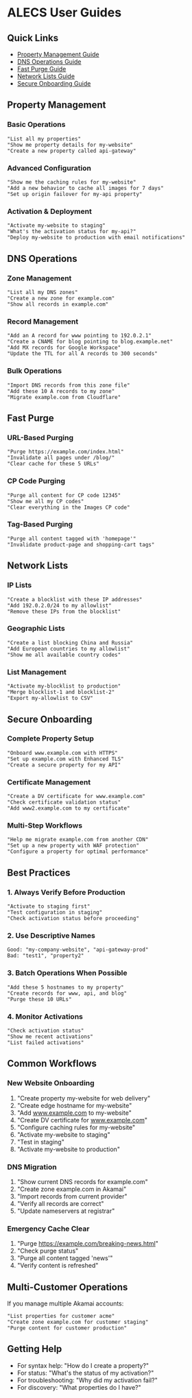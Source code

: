 # ALECS User Guides

## Quick Links

- [Property Management Guide](#property-management)
- [DNS Operations Guide](#dns-operations)
- [Fast Purge Guide](#fast-purge)
- [Network Lists Guide](#network-lists)
- [Secure Onboarding Guide](#secure-onboarding)

## Property Management

### Basic Operations
```
"List all my properties"
"Show me property details for my-website"
"Create a new property called api-gateway"
```

### Advanced Configuration
```
"Show me the caching rules for my-website"
"Add a new behavior to cache all images for 7 days"
"Set up origin failover for my-api property"
```

### Activation & Deployment
```
"Activate my-website to staging"
"What's the activation status for my-api?"
"Deploy my-website to production with email notifications"
```

## DNS Operations

### Zone Management
```
"List all my DNS zones"
"Create a new zone for example.com"
"Show all records in example.com"
```

### Record Management
```
"Add an A record for www pointing to 192.0.2.1"
"Create a CNAME for blog pointing to blog.example.net"
"Add MX records for Google Workspace"
"Update the TTL for all A records to 300 seconds"
```

### Bulk Operations
```
"Import DNS records from this zone file"
"Add these 10 A records to my zone"
"Migrate example.com from Cloudflare"
```

## Fast Purge

### URL-Based Purging
```
"Purge https://example.com/index.html"
"Invalidate all pages under /blog/"
"Clear cache for these 5 URLs"
```

### CP Code Purging
```
"Purge all content for CP code 12345"
"Show me all my CP codes"
"Clear everything in the Images CP code"
```

### Tag-Based Purging
```
"Purge all content tagged with 'homepage'"
"Invalidate product-page and shopping-cart tags"
```

## Network Lists

### IP Lists
```
"Create a blocklist with these IP addresses"
"Add 192.0.2.0/24 to my allowlist"
"Remove these IPs from the blocklist"
```

### Geographic Lists
```
"Create a list blocking China and Russia"
"Add European countries to my allowlist"
"Show me all available country codes"
```

### List Management
```
"Activate my-blocklist to production"
"Merge blocklist-1 and blocklist-2"
"Export my-allowlist to CSV"
```

## Secure Onboarding

### Complete Property Setup
```
"Onboard www.example.com with HTTPS"
"Set up example.com with Enhanced TLS"
"Create a secure property for my API"
```

### Certificate Management
```
"Create a DV certificate for www.example.com"
"Check certificate validation status"
"Add www2.example.com to my certificate"
```

### Multi-Step Workflows
```
"Help me migrate example.com from another CDN"
"Set up a new property with WAF protection"
"Configure a property for optimal performance"
```

## Best Practices

### 1. Always Verify Before Production
```
"Activate to staging first"
"Test configuration in staging"
"Check activation status before proceeding"
```

### 2. Use Descriptive Names
```
Good: "my-company-website", "api-gateway-prod"
Bad: "test1", "property2"
```

### 3. Batch Operations When Possible
```
"Add these 5 hostnames to my property"
"Create records for www, api, and blog"
"Purge these 10 URLs"
```

### 4. Monitor Activations
```
"Check activation status"
"Show me recent activations"
"List failed activations"
```

## Common Workflows

### New Website Onboarding
1. "Create property my-website for web delivery"
2. "Create edge hostname for my-website"
3. "Add www.example.com to my-website"
4. "Create DV certificate for www.example.com"
5. "Configure caching rules for my-website"
6. "Activate my-website to staging"
7. "Test in staging"
8. "Activate my-website to production"

### DNS Migration
1. "Show current DNS records for example.com"
2. "Create zone example.com in Akamai"
3. "Import records from current provider"
4. "Verify all records are correct"
5. "Update nameservers at registrar"

### Emergency Cache Clear
1. "Purge https://example.com/breaking-news.html"
2. "Check purge status"
3. "Purge all content tagged 'news'"
4. "Verify content is refreshed"

## Multi-Customer Operations

If you manage multiple Akamai accounts:

```
"List properties for customer acme"
"Create zone example.com for customer staging"
"Purge content for customer production"
```

## Getting Help

- For syntax help: "How do I create a property?"
- For status: "What's the status of my activation?"
- For troubleshooting: "Why did my activation fail?"
- For discovery: "What properties do I have?"
